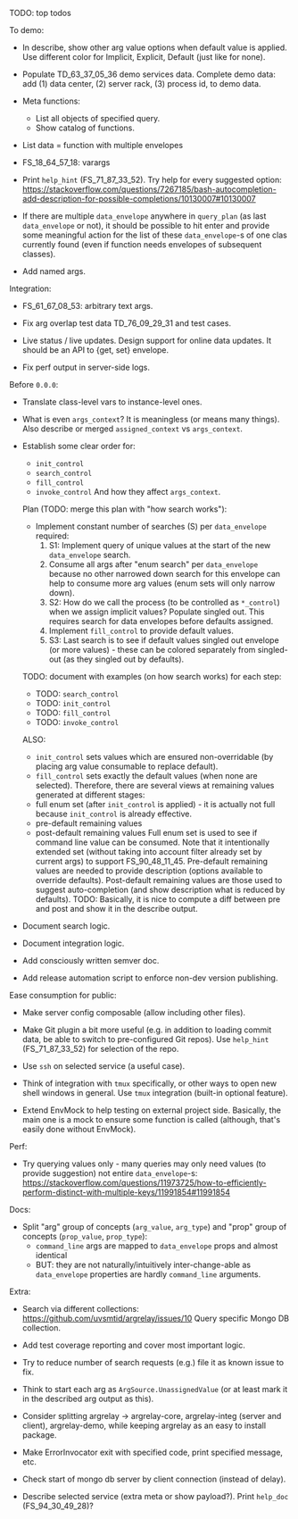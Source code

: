 
TODO: top todos


To demo:

*   In describe, show other arg value options when default value is applied. Use different color for Implicit, Explicit, Default (just like for none).

*   Populate TD_63_37_05_36 demo services data.
    Complete demo data: add (1) data center, (2) server rack, (3) process id, to demo data.

*   Meta functions:
    *   List all objects of specified query.
    *   Show catalog of functions.

*   List data = function with multiple envelopes
*   FS_18_64_57_18: varargs

*   Print `help_hint` (FS_71_87_33_52).
    Try help for every suggested option:
    https://stackoverflow.com/questions/7267185/bash-autocompletion-add-description-for-possible-completions/10130007#10130007

*   If there are multiple `data_envelope` anywhere in `query_plan` (as last `data_envelope` or not), it should be possible to hit enter and provide some meaningful action for the list of these `data_envelope`-s of one clas currently found (even if function needs envelopes of subsequent classes).

*   Add named args.

Integration:

*   FS_61_67_08_53: arbitrary text args.

*   Fix arg overlap test data TD_76_09_29_31 and test cases.

*   Live status / live updates.
    Design support for online data updates.
    It should be an API to {get, set} envelope.

*   Fix perf output in server-side logs.

Before `0.0.0`:

*   Translate class-level vars to instance-level ones.

*   What is even `args_context`? It is meaningless (or means many things).
    Also describe or merged `assigned_context` vs `args_context`.

*   Establish some clear order for:
    *   `init_control`
    *   `search_control`
    *   `fill_control`
    *   `invoke_control`
    And how they affect `args_context`.

    Plan (TODO: merge this plan with "how search works"):
    *   Implement constant number of searches (S) per `data_envelope` required:
        1. S1: Implement query of unique values at the start of the new `data_envelope` search.
        2. Consume all args after "enum search" per `data_envelope` because no other narrowed down search for this envelope can help to consume more arg values (enum sets will only narrow down).
        3. S2: How do we call the process (to be controlled as `*_control`) when we assign implicit values? Populate singled out. This requires search for data envelopes before defaults assigned.
        4. Implement `fill_control` to provide default values.
        5. S3: Last search is to see if default values singled out envelope (or more values) - these can be colored separately from singled-out (as they singled out by defaults).

    TODO: document with examples (on how search works) for each step:
    *   TODO: `search_control`
    *   TODO: `init_control`
    *   TODO: `fill_control`
    *   TODO: `invoke_control`

    ALSO:
    *   `init_control` sets values which are ensured non-overridable (by placing arg value consumable to replace default).
    *   `fill_control` sets exactly the default values (when none are selected).
    Therefore, there are several views at remaining values generated at different stages:
    *    full enum set (after `init_control` is applied) - it is actually not full because `init_control` is already effective.
    *    pre-default remaining values
    *    post-default remaining values
    Full enum set is used to see if command line value can be consumed. Note that it intentionally extended set (without taking into account filter already set by current args) to support FS_90_48_11_45.
    Pre-default remaining values are needed to provide description (options available to override defaults).
    Post-default remaining values are those used to suggest auto-completion (and show description what is reduced by defaults).
    TODO: Basically, it is nice to compute a diff between pre and post and show it in the describe output.

*   Document search logic.

*   Document integration logic.

*   Add consciously written semver doc.

*   Add release automation script to enforce non-dev version publishing.

Ease consumption for public:

*   Make server config composable (allow including other files).

*   Make Git plugin a bit more useful (e.g. in addition to loading commit data, be able to switch to pre-configured Git repos).
    Use `help_hint` (FS_71_87_33_52) for selection of the repo.

*   Use `ssh` on selected service (a useful case).

*   Think of integration with `tmux` specifically, or other ways to open new shell windows in general.
    Use `tmux` integration (built-in optional feature).

*   Extend EnvMock to help testing on external project side.
    Basically, the main one is a mock to ensure some function is called (although, that's easily done without EnvMock).

Perf:

*   Try querying values only - many queries may only need values (to provide suggestion) not entire `data_envelope`-s:
    https://stackoverflow.com/questions/11973725/how-to-efficiently-perform-distinct-with-multiple-keys/11991854#11991854

Docs:

*   Split "arg" group of concepts (`arg_value`, `arg_type`) and "prop" group of concepts (`prop_value`, `prop_type`):
    *   `command_line` args are mapped to `data_envelope` props and almost identical
    *   BUT: they are not naturally/intuitively inter-change-able as `data_envelope` properties are hardly `command_line` arguments.

Extra:

*   Search via different collections: https://github.com/uvsmtid/argrelay/issues/10
    Query specific Mongo DB collection.

*   Add test coverage reporting and cover most important logic.

*   Try to reduce number of search requests (e.g.) file it as known issue to fix.

*   Think to start each arg as `ArgSource.UnassignedValue` (or at least mark it in the described arg output as this).

*   Consider splitting argrelay -> argrelay-core, argrelay-integ (server and client), argrelay-demo, while keeping argrelay as an easy to install package.

*   Make ErrorInvocator exit with specified code, print specified message, etc.

*   Check start of mongo db server by client connection (instead of delay).

*   Describe selected service (extra meta or show payload?).
    Print `help_doc` (FS_94_30_49_28)?

